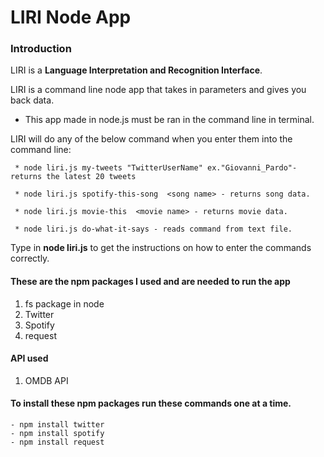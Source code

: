 
# LIRI Node App

### Introduction

LIRI is a **Language Interpretation and Recognition Interface**.

LIRI is a command line node app that takes in parameters and gives you back data.
* This app made in node.js must be ran in the command line in terminal.


LIRI will do any of the below command when you enter them into the command line:

     * node liri.js my-tweets "TwitterUserName" ex."Giovanni_Pardo"- returns the latest 20 tweets

     * node liri.js spotify-this-song  <song name> - returns song data.

     * node liri.js movie-this  <movie name> - returns movie data.

     * node liri.js do-what-it-says - reads command from text file.

Type in **node liri.js** to get the instructions on how to enter the commands correctly. 


#### These are the npm packages I used and are needed to run the app

1. fs package in node
1. Twitter
1. Spotify
1. request

#### API used
1. OMDB API


#### To install these npm packages run these commands one at a time.

    - npm install twitter
    - npm install spotify
    - npm install request
